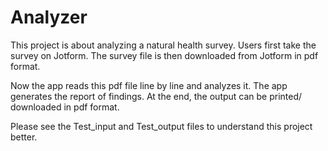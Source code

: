 # Analyzer
This project is about analyzing a natural health survey. Users first take the survey on Jotform. The survey file is then downloaded from Jotform
in pdf format.

Now the app reads this pdf file line by line and analyzes it. The app generates the report of findings. At the end, the output can be printed/
downloaded in pdf format.

Please see the Test_input and Test_output files to understand this project better.
